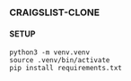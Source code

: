 ### CRAIGSLIST-CLONE
#### SETUP

```
python3 -m venv.venv
source .venv/bin/activate
pip install requirements.txt

```